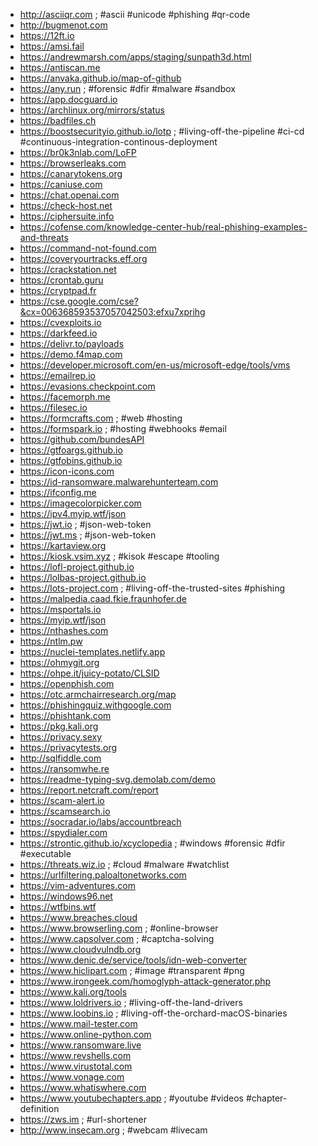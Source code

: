 * http://asciiqr.com ; #ascii #unicode #phishing #qr-code
* http://bugmenot.com
* https://12ft.io
* https://amsi.fail
* https://andrewmarsh.com/apps/staging/sunpath3d.html
* https://antiscan.me
* https://anvaka.github.io/map-of-github
* https://any.run ; #forensic #dfir #malware #sandbox
* https://app.docguard.io
* https://archlinux.org/mirrors/status
* https://badfiles.ch
* https://boostsecurityio.github.io/lotp ; #living-off-the-pipeline #ci-cd #continuous-integration-continous-deployment
* https://br0k3nlab.com/LoFP
* https://browserleaks.com
* https://canarytokens.org
* https://caniuse.com
* https://chat.openai.com
* https://check-host.net
* https://ciphersuite.info
* https://cofense.com/knowledge-center-hub/real-phishing-examples-and-threats
* https://command-not-found.com
* https://coveryourtracks.eff.org
* https://crackstation.net
* https://crontab.guru
* https://cryptpad.fr
* https://cse.google.com/cse?&cx=006368593537057042503:efxu7xprihg
* https://cvexploits.io
* https://darkfeed.io
* https://delivr.to/payloads
* https://demo.f4map.com
* https://developer.microsoft.com/en-us/microsoft-edge/tools/vms
* https://emailrep.io
* https://evasions.checkpoint.com
* https://facemorph.me
* https://filesec.io
* https://formcrafts.com ; #web #hosting
* https://formspark.io ; #hosting #webhooks #email
* https://github.com/bundesAPI
* https://gtfoargs.github.io
* https://gtfobins.github.io
* https://icon-icons.com
* https://id-ransomware.malwarehunterteam.com
* https://ifconfig.me
* https://imagecolorpicker.com
* https://ipv4.myip.wtf/json
* https://jwt.io ; #json-web-token
* https://jwt.ms ; #json-web-token
* https://kartaview.org
* https://kiosk.vsim.xyz ; #kisok #escape #tooling
* https://lofl-project.github.io
* https://lolbas-project.github.io
* https://lots-project.com ; #living-off-the-trusted-sites #phishing
* https://malpedia.caad.fkie.fraunhofer.de
* https://msportals.io
* https://myip.wtf/json
* https://nthashes.com
* https://ntlm.pw
* https://nuclei-templates.netlify.app
* https://ohmygit.org
* https://ohpe.it/juicy-potato/CLSID
* https://openphish.com
* https://otc.armchairresearch.org/map
* https://phishingquiz.withgoogle.com
* https://phishtank.com
* https://pkg.kali.org
* https://privacy.sexy
* https://privacytests.org
* http://sqlfiddle.com
* https://ransomwhe.re
* https://readme-typing-svg.demolab.com/demo
* https://report.netcraft.com/report
* https://scam-alert.io
* https://scamsearch.io
* https://socradar.io/labs/accountbreach
* https://spydialer.com
* https://strontic.github.io/xcyclopedia ; #windows #forensic #dfir #executable
* https://threats.wiz.io ; #cloud #malware #watchlist
* https://urlfiltering.paloaltonetworks.com
* https://vim-adventures.com
* https://windows96.net
* https://wtfbins.wtf
* https://www.breaches.cloud
* https://www.browserling.com ; #online-browser
* https://www.capsolver.com ; #captcha-solving
* https://www.cloudvulndb.org
* https://www.denic.de/service/tools/idn-web-converter
* https://www.hiclipart.com ; #image #transparent #png
* https://www.irongeek.com/homoglyph-attack-generator.php
* https://www.kali.org/tools
* https://www.loldrivers.io ; #living-off-the-land-drivers
* https://www.loobins.io ; #living-off-the-orchard-macOS-binaries
* https://www.mail-tester.com
* https://www.online-python.com
* https://www.ransomware.live
* https://www.revshells.com
* https://www.virustotal.com
* https://www.vonage.com
* https://www.whatiswhere.com
* https://www.youtubechapters.app ; #youtube #videos #chapter-definition
* https://zws.im ; #url-shortener
* http://www.insecam.org ; #webcam #livecam
